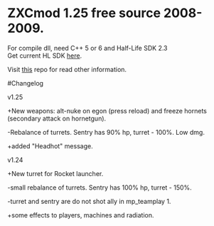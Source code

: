 # ZXCmod 1.25 free source 2008-2009.

For compile dll, need C++ 5 or 6 and Half-Life SDK 2.3  
Get current HL SDK [here](https://github.com/ValveSoftware/halflife). 

Visit [this](https://github.com/ZXCmod/ZXCmod-info) repo for read other information. 

#Changelog

v1.25

+New weapons: alt-nuke on egon (press reload) and freeze hornets (secondary attack on hornetgun).

-Rebalance of turrets. Sentry has 90% hp, turret - 100%. Low dmg.

+added "Headhot" message.

 
v1.24

+New turret for Rocket launcher.

-small rebalance of turrets. Sentry has 100% hp, turret - 150%.

-turret and sentry are do not shot ally in mp_teamplay 1.

+some effects to players, machines and radiation. 